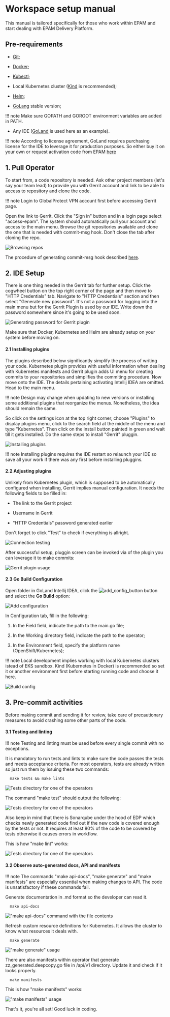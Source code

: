 # Workspace setup manual

This manual is tailored specifically for those who work within EPAM and start dealing with EPAM Delivery Platform.

## Pre-requirements

* [Git](https://github.com/git-guides/install-git);
    
* [Docker](https://docs.docker.com/engine/install/);

* [Kubectl](https://kubernetes.io/docs/setup/);

* Local Kubernetes cluster ([Kind](https://kind.sigs.k8s.io/) is recommended);

* [Helm](https://helm.sh/docs/intro/install/);

* [GoLang](https://go.dev/dl/) stable version;

!!! note
    Make sure GOPATH and GOROOT environment variables are added in PATH.

* Any IDE ([GoLand](https://www.jetbrains.com/go/) is used here as an example).

!!! note
    According to license agreement, GoLand requires purchasing license for the IDE to leverage it for production purposes. So either buy it on your own or request activation code from EPAM [here](https://kb.epam.com/display/EPMSAM/Go+Developer)


## 1. Pull Operator

To start from, a code repository is needed. Ask other project members (let's say your team lead) to provide you with Gerrit account and link to be able to access to repository and clone the code.

!!! note
    Login to GlobalProtect VPN account first before accessing Gerrit page.

Open the link to Gerrit. Click the "Sign in" button and in a login page select "access-epam". The system should automatically pull your account and access to the main menu. Browse the git repositories available and clone the one that is needed with commit-msg hook. Don't close the tab after cloning the repo.

![Browsing repos](../assets/developer-guide/cloning_repo.png "Browsing repos")

The procedure of generating commit-msg hook described [here](https://kb.epam.com/display/public/EPMDEDP/Gerrit+Setup+for+Developer).


## 2. IDE Setup

There is one thing needed in the Gerrit tab for further setup. Click the cogwheel button on the top right corner of the page and then move to "HTTP Credentials" tab. Navigate to "HTTP Credentials" section and then select "Generate new password". It's not a password for logging into the main menu but for the Gerrit Plugin is used by our IDE. Write down the password somewhere since it's going to be used soon.

![Generating password for Gerrit plugin](../assets/developer-guide/https_credentials_for_gerrit_plugin.png "Generating password for Gerrit plugin")

Make sure that Docker, Kubernetes and Helm are already setup on your system before moving on.

#### 2.1 Installing plugins

The plugins described below significantly simplify the process of writing your code.
Kubernetes plugin provides with useful information when dealing with Kubernetes manifests and Gerrit plugin adds UI menu for creating commits to your repositories and simplifies the commiting procedure.
Now move onto the IDE. The details pertaining activating Intellij IDEA are omitted. Head to the main menu.

!!! note
    Design may change when updating to new versions or installing some additional plugins that reorganize the menus. Nonetheless, the idea should remain the same.

So click on the settings icon at the top right corner, choose "Plugins" to display plugins menu, click to the search field at the middle of the menu and type "Kubernetes". Then click on the install button painted in green and wait till it gets installed. Do the same steps to install "Gerrit" pluggin.

![Installing plugins](../assets/developer-guide/plugin_installation.png "Installing plugins")

!!! note
    Installing plugins requires the IDE restart so relaunch your IDE so save all your work if there was any first before installing pluggins.

#### 2.2 Adjusting plugins

Unlikely from Kubernetes plugin, which is supposed to be automatically configured when installing, Gerrit implies manual configuration. It needs the following fields to be filled in:

* The link to the Gerrit project  

* Username in Gerrit

* "HTTP Credentials" password generated earlier

Don't forget to click "Test" to check if everything is allright.

![Connection testing](../assets/developer-guide/gerrit_plugin_test_connection.png "Connection testing")

After successful setup, pluggin screen can be invoked via  of the plugin you can leverage it to make commits:

![Gerrit plugin usage](../assets/developer-guide/gerrit_plugin_usage.png "Gerrit plugin usage")

#### 2.3 Go Build Configuration

Open folder in GoLand Intellij IDEA, click the ![add_config_button](../assets/developer-guide/add_config_button.png "add_config_button") button and select the **Go Build** option:

![Add configuration](../assets/developer-guide/add_configuration.png "Add configuration")

In Configuration tab, fill in the following:

  1. In the Field field, indicate the path to the main.go file;

  2. In the Working directory field, indicate the path to the operator;

  3. In the Environment field, specify the platform name (OpenShift/Kubernetes);

!!! note
    Local development implies working with local Kubernetes clusters istead of EKS sandbox. Kind (Kubernetes in Docker) is recommended so set it or another environment first before starting running code and choose it here.

![Build config](../assets/developer-guide/build_config.png "Build config") 

## 3. Pre-commit activities

Before making commit and sending it for review, take care of precautionary measures to avoid crashing some other parts of the code.

#### 3.1 Testing and linting

!!! note
    Testing and linting must be used before every single commit with no exceptions.

It is mandatory to run tests and lints to make sure the code passes the tests and meets acceptance criteria. For most operators, tests are already written so just run them by issuing these two commands:

      make tests && make lints

![Tests directory for one of the operators](../assets/developer-guide/run_tests.png "Tests directory for one of the operators")

The command "make test" should output the following:

![Tests directory for one of the operators](../assets/developer-guide/make_test.png "make tests command")

Also keep in mind that there is Sonarqube under the hood of EDP which checks newly generated code find out if the new code is covered enough by the tests or not. It requires at least 80% of the code to be covered by tests otherwise it causes errors in workflow.

This is how "make lint" works:

![Tests directory for one of the operators](../assets/developer-guide/make_lint.png "make lint command")

#### 3.2 Observe auto-generated docs, API and manifests

!!! note
    The commands "make api-docs", "make generate" and "make manifests" are especially essential when making changes to API. The code is unsatisfactory if these commands fail.

Generate documentation in .md format so the developer can read it.

      make api-docs

!["make api-docs" command with the file contents](../assets/developer-guide/api-docs.png "make api-docs command with the file contents")

Refresh custom resource definitions for Kubernetes. It allows the cluster to know what resources it deals with.

      make generate

!["make generate" usage](../assets/developer-guide/make_generate.png "make generate usage")

There are also manifests within operator that generate zz_generated.deepcopy.go file in /api/v1 directory. Update it and check if it looks properly. 

      make manifests

This is how "make manifests" works:

!["make manifests" usage](../assets/developer-guide/make_manifests.png "make manifests usage")

That's it, you're all set! Good luck in coding.
